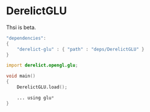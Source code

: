 # DerelictGLU

Thsi is beta.

```D
"dependencies":
{
    "derelict-glu" : { "path" : "deps/DerelictGLU" }
}
```

```D
import derelict.opengl.glu;

void main()
{
    DerelictGLU.load();

    ... using glu*
}
```

